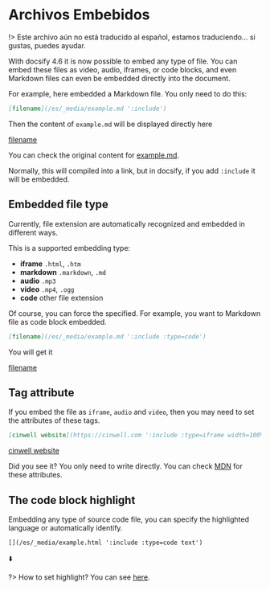 # Archivos Embebidos

!> Este archivo aún no está traducido al español, estamos traduciendo... si gustas, puedes ayudar.

With docsify 4.6 it is now possible to embed any type of file.
You can embed these files as video, audio, iframes, or code blocks, and even Markdown files can even be embedded directly into the document.

For example, here embedded a Markdown file. You only need to do this:

```markdown
[filename](/es/_media/example.md ':include')
```

Then the content of `example.md` will be displayed directly here

[filename](/es/_media/example.md ':include')

You can check the original content for [example.md](/es/_media/example.md ':ignore').

Normally, this will compiled into a link, but in docsify, if you add `:include` it will be embedded.

## Embedded file type

Currently, file extension are automatically recognized and embedded in different ways.

This is a supported embedding type:

* **iframe** `.html`, `.htm`
* **markdown** `.markdown`, `.md`
* **audio** `.mp3`
* **video** `.mp4`, `.ogg`
* **code** other file extension

Of course, you can force the specified. For example, you want to Markdown file as code block embedded.

```markdown
[filename](/es/_media/example.md ':include :type=code')
```

You will get it

[filename](/es/_media/example.md ':include :type=code')

## Tag attribute

If you embed the file as `iframe`, `audio` and `video`, then you may need to set the attributes of these tags.

```markdown
[cinwell website](https://cinwell.com ':include :type=iframe width=100% height=400px')
```

[cinwell website](https://cinwell.com ':include :type=iframe width=100% height=400px')

Did you see it? You only need to write directly. You can check [MDN](https://developer.mozilla.org/en-US/docs/Web/HTML/Element/iframe) for these attributes.

## The code block highlight

Embedding any type of source code file, you can specify the highlighted language or automatically identify.

```markdown
[](/es/_media/example.html ':include :type=code text')
```

⬇️

[](/es/_media/example.html ':include :type=code text')

?> How to set highlight? You can see [here](/es/language-highlight.md).
